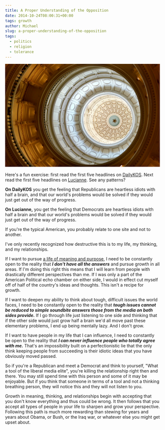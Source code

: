 ```yaml
---
title: A Proper Understanding of the Opposition
date: 2014-10-24T08:00:31+00:00
tags: growth
author: Michael
slug: a-proper-understanding-of-the-opposition
tags:
  - politics
  - religion
  - tolerance
---
```

<div class="full-width">
  <img src="/images/feature-a-proper-understanding-of-the-opposition.jpg" alt="Opposition" />
</div>

Here's a fun exercise: first read the first five headlines on [DailyKOS](http://www.dailykos.com/). Next read the first five headlines on [Lucianne](http://www.lucianne.com/). See any patterns?

**On DailyKOS** you get the feeling that Republicans are heartless idiots with half a brain, and that our world's problems would be solved if they would just get out of the way of progress.

**On Lucianne,** you get the feeling that Democrats are heartless idiots with half a brain and that our world's problems would be solved if they would just get out of the way of progress.

If you're the typical American, you probably relate to one site and not to another.

I've only recently recognized how destructive this is to my life, my thinking, and my relationships.

If I want to pursue [a life of meaning and purpose](/achievable-contentment/), I need to be constantly open to the reality that **_I don't have all the answers_** and pursue growth in all areas. If I'm doing this right this means that I will learn from people with drastically different perspectives than me. If I was only a part of the American Political echo chamber on either side, I would in effect cut myself off of half of the country's ideas and thoughts. This isn't a recipe for growth.

If I want to deepen my ability to think about tough, difficult issues the world faces, I need to be constantly open to the reality that _**tough issues cannot be reduced to simple soundbite answers those from the media on both sides provide.**_ If I go through life just listening to one side and thinking that if the other side would just grow half a brain we'd all move past these elementary problems, I end up being mentally lazy. And I don't grow.

If I want to have people in my life that I can influence, I need to constantly be open to the reality that _**I can never influence people who totally agree with me.**_ That's an impossibility built on a perfectionistic lie that the only think keeping people from succeeding is their idiotic ideas that you have obviously moved passed.

So if you're a Republican and meet a Democrat and think to yourself, "What a tool of the liberal media elite", you're killing the relationship right then and there. You may still spend time with this person and some of it may be enjoyable. But if you think that someone in terms of a tool and not a thinking breathing person, they will notice this and they will not listen to you.

Growth in meaning, thinking, and relationships begin with accepting that you don't know everything and thus could be wrong. It then follows that you accept all types of people in your life to sharpen and grow your perspective. Following this path is much more rewarding than stewing for years and years about Obama, or Bush, or the Iraq war, or whatever else you might get upset about.